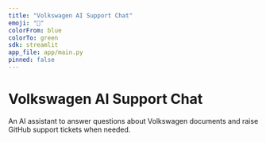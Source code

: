 ```yaml
---
title: "Volkswagen AI Support Chat"
emoji: "💬"
colorFrom: blue
colorTo: green
sdk: streamlit
app_file: app/main.py
pinned: false
---
```


# Volkswagen AI Support Chat

An AI assistant to answer questions about Volkswagen documents and raise GitHub support tickets when needed.

